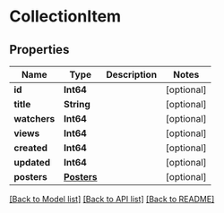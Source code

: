 # CollectionItem

## Properties
Name | Type | Description | Notes
------------ | ------------- | ------------- | -------------
**id** | **Int64** |  | [optional] 
**title** | **String** |  | [optional] 
**watchers** | **Int64** |  | [optional] 
**views** | **Int64** |  | [optional] 
**created** | **Int64** |  | [optional] 
**updated** | **Int64** |  | [optional] 
**posters** | [**Posters**](Posters.md) |  | [optional] 

[[Back to Model list]](../README.md#documentation-for-models) [[Back to API list]](../README.md#documentation-for-api-endpoints) [[Back to README]](../README.md)


